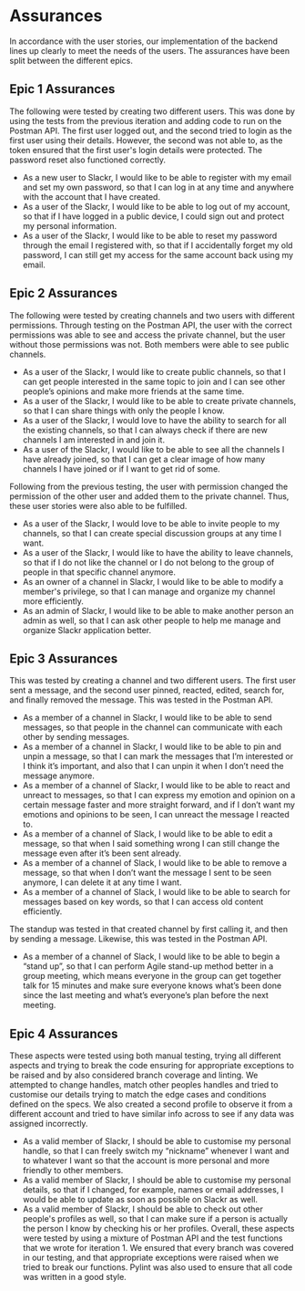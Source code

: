 # Assurances

In accordance with the user stories, our implementation of the backend lines up clearly to meet the needs of the users. The assurances have been split between the different epics.

## Epic 1 Assurances
The following were tested by creating two different users. This was done by using the tests from the previous iteration and adding code to run on the Postman API. The first user logged out, and the second tried to login as the first user using their details. However, the second was not able to, as the token ensured that the first user's login details were protected. The password reset also functioned correctly.
* As a new user to Slackr, I would like to be able to register with my email and set my own password, so that I can log in at any time and
anywhere with the account that I have created.
* As a user of the Slackr, I would like to be able to log out of my account, so that if I have logged in a public device, I could sign out and protect my personal information.
* As a user of the Slackr, I would like to be able to reset my password through the email I registered with, so that if I accidentally forget my
old password, I can still get my access for the same account back using my email.

## Epic 2 Assurances
The following were tested by creating channels and two users with different permissions. Through testing on the Postman API, the user with the correct permissions was able to see and access the private channel, but the user without those permissions was not. Both members were able to see public channels.
* As a user of the Slackr, I would like to create public channels, so that I can get people interested in the same topic to join and I can see
other people’s opinions and make more friends at the same time.
* As a user of the Slackr, I would like to be able to create private channels, so that I can share things with only the people I know.
* As a user of the Slackr, I would love to have the ability to search for all the existing channels, so that I can always check if there are new channels I am interested in and join it.
* As a user of the Slackr, I would like to be able to see all the channels I have already joined, so that I can get a clear image of how many channels I have joined or if I want to get rid of some.

Following from the previous testing, the user with permission changed the permission of the other user and added them to the private channel. Thus, these user stories were also able to be fulfilled.
* As a user of the Slackr, I would love to be able to invite people to my channels, so that I can create special discussion groups at any time I want.
* As a user of the Slackr, I would like to have the ability to leave channels, so that if I do not like the channel or I do not belong to the
group of people in that specific channel anymore.
* As an owner of a channel in Slackr, I would like to be able to modify a member's privilege, so that I can manage and organize my channel more
efficiently.
* As an admin of Slackr, I would like to be able to make another person an admin as well, so that I can ask other people to help me manage
and organize Slackr application better.

## Epic 3 Assurances
This was tested by creating a channel and two different users. The first user sent a message, and the second user pinned, reacted, edited, search for, and finally removed the message. This was tested in the Postman API.
* As a member of a channel in Slackr, I would like to be able to send messages, so that people in the channel can communicate with each other by sending messages.
* As a member of a channel in Slackr, I would like to be able to pin and unpin a message, so that I can mark the messages that I’m interested or I think it’s important, and also that I can unpin it when I don’t need the message anymore.
* As a member of a channel of Slackr, I would like to be able to react and unreact to messages, so that I can express my emotion and opinion on a certain message faster and more straight forward, and if I don’t want my emotions and opinions to be seen, I can unreact the message I reacted to.
* As a member of a channel of Slack, I would like to be able to edit a message, so that when I said something wrong I can still change the message even after it’s been sent already.
*  As a member of a channel of Slack, I would like to be able to remove a message, so that when I don’t want the message I sent to be seen anymore, I can delete it at any time I want.
* As a member of a channel of Slack, I would like to be able to search for messages based on key words, so that I can access old content
efficiently.

The standup was tested in that created channel by first calling it, and then by sending a message. Likewise, this was tested in the Postman API.
* As a member of a channel of Slack, I would like to be able to begin a “stand up”, so that I can perform Agile stand-up method better in a group meeting, which means everyone in the group can get together talk for 15 minutes and make sure everyone knows what’s been done since the last meeting and what’s everyone’s plan before the next meeting.

## Epic 4 Assurances
These aspects were tested using both manual testing, trying all different aspects and trying to break the code ensuring for appropriate exceptions to be raised and by also considered branch coverage and linting. We attempted to change handles, match other peoples handles and tried to customise our details trying to match the edge cases and conditions defined on the specs. We also created a second profile to observe it from a different account and tried to have similar info across to see if any data was assigned incorrectly.
* As a valid member of Slackr, I should be able to customise my personal handle, so that I can freely switch my “nickname” whenever I want and to
whatever I want so that the account is more personal and more friendly to other members.
* As a valid member of Slackr, I should be able to customise my personal details, so that if I changed, for example, names or email addresses, I
would be able to update as soon as possible on Slackr as well.
* As a valid member of Slackr, I should be able to check out other people's profiles as well, so that I can make sure if a person is actually the
person I know by checking his or her profiles.
Overall, these aspects were tested by using a mixture of Postman API and the test functions that we wrote for iteration 1. We ensured that every branch was covered in our testing, and that appropriate exceptions were raised when we tried to break our functions. Pylint was also used to ensure that all code was written in a good style.
